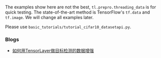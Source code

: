 The examples show here are not the best, `tl.prepro.threading_data` is for quick testing.
The state-of-the-art method is TensorFlow's `tf.data` and `tf.image`.
We will change all examples later.

Please use `basic_tutorials/tutorial_cifar10_datasetapi.py`.


### Blogs

- [如何用TensorLayer做目标检测的数据增强](https://zhuanlan.zhihu.com/p/31466173)